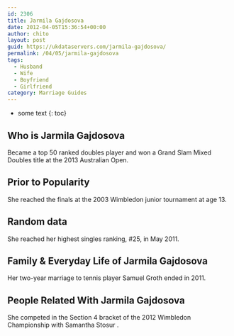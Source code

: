 ```yaml
---
id: 2306
title: Jarmila Gajdosova
date: 2012-04-05T15:36:54+00:00
author: chito
layout: post
guid: https://ukdataservers.com/jarmila-gajdosova/
permalink: /04/05/jarmila-gajdosova
tags:
  - Husband
  - Wife
  - Boyfriend
  - Girlfriend
category: Marriage Guides
---
```


* some text
{: toc}


## Who is  Jarmila Gajdosova
                  
                  
                  
Became a top 50 ranked doubles player and won a Grand Slam Mixed Doubles title at the 2013 Australian Open.
                  
                
                
                
## Prior to Popularity 
                  
                  
                  
She reached the finals at the 2003 Wimbledon junior tournament at age 13.
                  
                
                
                
## Random data 
                  
                  
                  
She reached her highest singles ranking, #25, in May 2011.
                  
                
                
                
## Family & Everyday Life of Jarmila Gajdosova
                  
                  
                  
Her two-year marriage to tennis player Samuel Groth ended in 2011.
                  
                
                
                
## People Related With  Jarmila Gajdosova
                  
                  
                  
She competed in the Section 4 bracket of the 2012 Wimbledon Championship with Samantha Stosur .
                  
                
              
            
          
          
          
    
    
  
